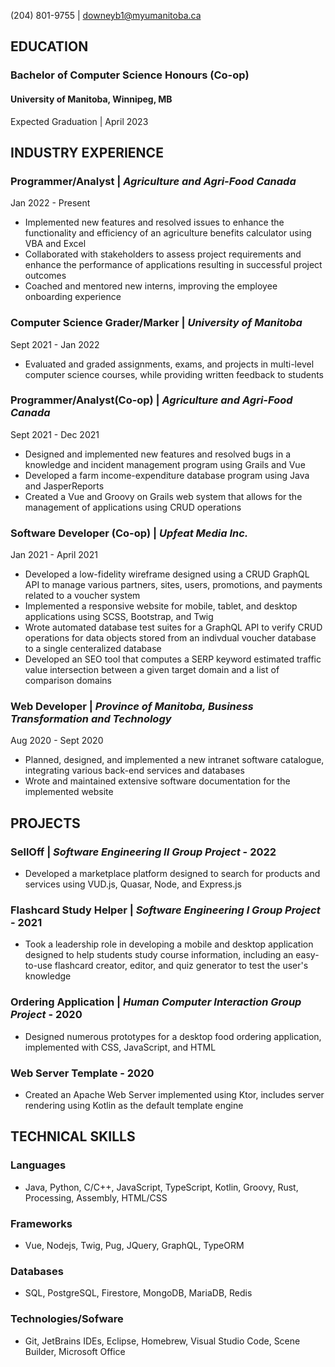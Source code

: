 
(204) 801-9755 | downeyb1@myumanitoba.ca 

## **EDUCATION**
### **Bachelor of Computer Science Honours (Co-op)**
#### University of Manitoba, Winnipeg, MB
Expected Graduation | April 2023

## **INDUSTRY EXPERIENCE**
### **Programmer/Analyst** | *Agriculture and Agri-Food Canada*
Jan 2022 - Present
- Implemented new features and resolved issues to enhance the functionality and efficiency of an agriculture benefits calculator using VBA and Excel
- Collaborated with stakeholders to assess project requirements and enhance the performance of applications resulting in successful project outcomes
- Coached and mentored new interns, improving the employee onboarding experience

### **Computer Science Grader/Marker** | *University of Manitoba*
Sept 2021 - Jan 2022
-  Evaluated and graded assignments, exams, and projects in multi-level computer science courses, while providing written feedback to students

### **Programmer/Analyst(Co-op)** | *Agriculture and Agri-Food Canada*
Sept 2021 - Dec 2021
-  Designed and implemented new features and resolved bugs in a knowledge and incident management program using Grails and Vue
-  Developed a farm income-expenditure database program using Java and JasperReports
-  Created a Vue and Groovy on Grails web system that allows for the management of applications using CRUD operations

### **Software Developer (Co-op)** | *Upfeat Media Inc.*
Jan 2021 - April 2021
-  Developed a low-fidelity wireframe designed using a CRUD GraphQL API to manage various partners, sites, users, promotions, and payments related to a voucher system
-  Implemented a responsive website for mobile, tablet, and desktop applications using SCSS, Bootstrap, and Twig
-  Wrote automated database test suites for a GraphQL API to verify CRUD operations for data objects stored from an indivdual voucher database to a single centeralized database
-  Developed an SEO tool that computes a SERP keyword estimated traffic value intersection between a given target domain and a list of comparison domains

### **Web Developer** | *Province of Manitoba, Business Transformation and Technology*
Aug 2020 - Sept 2020
-  Planned, designed, and implemented a new intranet software catalogue, integrating various back-end services and databases 
-  Wrote and maintained extensive software documentation for the implemented website

## **PROJECTS**

### **SellOff** | *Software Engineering II Group Project* - 2022
-  Developed a marketplace platform designed to search for products and services using VUD.js, Quasar, Node, and Express.js

### **Flashcard Study Helper** | *Software Engineering I Group Project* - 2021
-  Took a leadership role in developing a mobile and desktop application designed to help students study course information, including an easy-to-use flashcard creator, editor, and quiz generator to test the user's knowledge

### **Ordering Application** | *Human Computer Interaction Group Project* - 2020
-  Designed numerous prototypes for a desktop food ordering application, implemented with CSS, JavaScript, and HTML

### **Web Server Template** -  2020
-  Created an Apache Web Server implemented using Ktor, includes server rendering using Kotlin as the default template engine

## **TECHNICAL SKILLS**

### **Languages**
- Java, Python, C/C++, JavaScript, TypeScript, Kotlin, Groovy, Rust, Processing, Assembly, HTML/CSS

### **Frameworks**
-  Vue, Nodejs, Twig, Pug, JQuery, GraphQL, TypeORM

### **Databases**
- SQL, PostgreSQL, Firestore, MongoDB, MariaDB, Redis

### **Technologies/Sofware**
- Git, JetBrains IDEs, Eclipse, Homebrew, Visual Studio Code, Scene Builder, Microsoft Office

